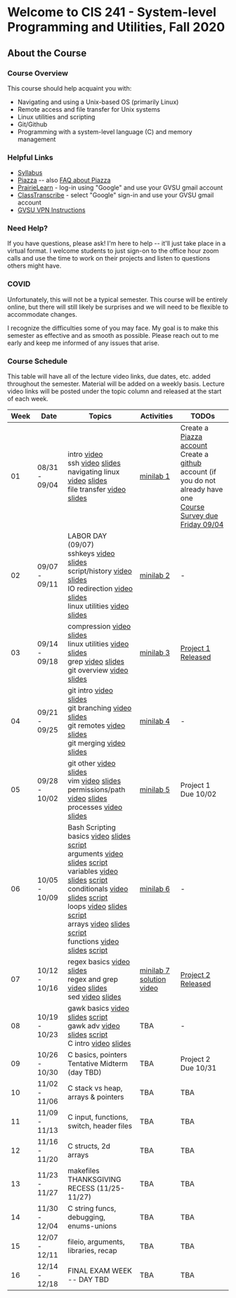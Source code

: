 # Welcome to CIS 241 - System-level Programming and Utilities, Fall 2020

## About the Course

### Course Overview
This course should help acquaint you with:

* Navigating and using a Unix-based OS (primarily Linux)
* Remote access and file transfer for Unix systems
* Linux utilities and scripting
* Git/Github
* Programming with a system-level language (C) and memory management

### Helpful Links

* [Syllabus](syllabus.md)
* [Piazza](https://piazza.com/class/kdru22j5k4n3si) -- also [FAQ about Piazza](piazza-faq.md)
* [PrairieLearn](https://prairielearn.engr.illinois.edu/) - log-in
  using "Google" and use your GVSU gmail account
* [ClassTranscribe](https://classtranscribe.com/offering/2eda65cf-d00f-4a0b-bb00-7bba2f88ccc6) -
  select "Google" sign-in and use your GVSU gmail account
* [GVSU VPN Instructions](https://www.gvsu.edu/it/downloading-installing-and-setting-up-pulse-secure-222.htm)

### Need Help?
If you have questions, please ask!  I'm here to help -- it'll
just take place in a virtual format.  I welcome students
to just sign-on to the office hour zoom calls and use the time
to work on their projects and listen to questions others might have.

### COVID
Unfortunately, this will not be a typical semester.  This course
will be entirely online, but there will still likely be
surprises and we will need to be flexible to accommodate changes.

I recognize the difficulties some of you may face.
My goal is to make this semester as effective and as smooth
as possible.  Please reach out to me early and keep me informed
of any issues that arise.

### Course Schedule
This table will have all of the lecture video links, due dates, etc.
added throughout the semester.  Material will be added on a weekly basis.
Lecture video links will be posted under the topic column and released
at the start of each week.

| Week | Date          | Topics | Activities | TODOs |
| ---- | ------------- | ------ | ---------- | --------- |
|  01  | 08/31 - 09/04 | intro [video](https://classtranscribe.com/video?id=fea96de7-2ea2-46f2-ad73-a0d595ece7c7) <br> ssh [video](https://classtranscribe.com/video?id=31cc47d8-5003-47f4-9c82-33085bf87f0f) [slides](lec-notes/lec01-intro-ssh.pdf) <br> navigating linux [video](https://classtranscribe.com/video?id=e5177a6d-2151-4fdf-836c-512fb733b677) [slides](lec-notes/lec02-linux-filesystem-basics.pdf) <br> file transfer [video](https://classtranscribe.com/video?id=f82ca560-7708-4204-8687-a6e41b563043) [slides](lec-notes/lec03-scp-rsync.pdf)  | [minilab 1](minilabs/minilab01.md) | Create a [Piazza account](https://piazza.com/class/kdru22j5k4n3si) <br> Create a [github](https://github.com/) account (if you do not already have one <br> [Course Survey due Friday 09/04](https://forms.gle/zoiNaFCJq5PJeFea7) |
|  02  | 09/07 - 09/11 | LABOR DAY (09/07) <br> sshkeys [video](https://classtranscribe.com/video?id=43fbb05d-b355-4bc0-a0c7-e72658a23892) [slides](lec-notes/lec04-sshkeys-aliases.pdf) <br> script/history [video](https://classtranscribe.com/video?id=068ca65e-35fe-446f-aae5-a9124421ff30) [slides](lec-notes/lec05-history.pdf) <br> IO redirection [video](https://classtranscribe.com/video?id=8c29f20f-8aba-4b5a-899a-8f722f57051f) [slides](lec-notes/lec06-redirection.pdf) <br> linux utilities [video](https://classtranscribe.com/video?id=49c9805b-f410-4101-b07f-3653747ff726) [slides](lec-notes/lec07-cut-tr-wc.pdf) | [minilab 2](minilabs/minilab02.md) | - |
|  03  | 09/14 - 09/18 | compression [video](https://classtranscribe.com/video?id=cdfbf1dd-980c-4b41-8eaa-e74795e07b88) [slides](lec-notes/lec08-compression.pdf) <br> linux utilities [video](https://classtranscribe.com/video?id=904ac7b5-4e58-431c-abc9-28b476952caf) [slides](lec-notes/lec09-diff-piping.pdf) <br> grep [video](https://classtranscribe.com/video?id=8e6e4aab-0830-4b72-91d8-bc9cde6f38d2) [slides](lec-notes/lec10-grep-wildcards.pdf) <br> git overview [video](https://classtranscribe.com/video?id=881e9710-2f41-4461-972c-ec0f32ae59b3) [slides](lec-notes/lec11-git-overview.pdf) | [minilab 3](minilabs/minilab03.md) | [Project 1 Released](https://prairielearn.engr.illinois.edu/pl/) |
|  04  | 09/21 - 09/25 | git intro [video](https://classtranscribe.com/video?id=d262dd4b-00e4-4577-8cf8-aa72be163afd) [slides](lec-notes/lec12-git-intro.pdf) <br> git branching [video](https://classtranscribe.com/video?id=e48a0506-df26-469a-8dbb-c077bffa5cdb) [slides](lec-notes/lec13-git-branching.pdf) <br> git remotes [video](https://classtranscribe.com/video?id=136309e0-3c8e-4e1a-b8c4-5fc2137ca217) [slides](lec-notes/lec14-git-remotes.pdf) <br> git merging [video](https://classtranscribe.com/video?id=007102b0-516f-4dcd-a19d-344147d6c69a) [slides](lec-notes/lec15-git-merging.pdf) | [minilab 4](minilabs/minilab04.md) | - |
|  05  | 09/28 - 10/02 | git other [video](https://classtranscribe.com/video?id=75e64886-9200-40ae-bcb6-de8067e81b89) [slides](lec-notes/lec16-git-other.pdf) <br> vim [video](https://classtranscribe.com/video?id=497b23a2-028f-4df5-b09b-2a4b765847cf) [slides](lec-notes/lec17-vim.pdf) <br> permissions/path [video](https://classtranscribe.com/video?id=743529da-3864-4be1-b7f7-2d3d26e7095a) [slides](lec-notes/lec18-permissions-path.pdf) <br> processes [video](https://classtranscribe.com/video?id=891e22dc-d70e-4c4a-91e9-4ca25c27da51) [slides](lec-notes/lec19-processes.pdf) | [minilab 5](minilabs/minilab05.md) | Project 1 Due 10/02 |
|  06  | 10/05 - 10/09 | Bash Scripting <br> basics [video](https://classtranscribe.com/video?id=91542cf6-4f84-41d4-9108-e4aee7e7c814) [slides](lec-notes/lec20-bash-scripting-basics.pdf) [script](misc-files/week6/bash-scripts/basic.sh) <br> arguments [video](https://classtranscribe.com/video?id=647eda3e-b36a-46ff-ab83-5343b9705fba) [slides](lec-notes/lec21-bash-scripting-arguments.pdf) [script](misc-files/week6/bash-scripts/arguments.sh) <br> variables [video](https://classtranscribe.com/video?id=36835a8e-ac0f-40c7-a56a-c6d075fff562) [slides](lec-notes/lec22-bash-scripting-variables-arithmetic.pdf) [script](misc-files/week6/bash-scripts/variables.sh) <br> conditionals [video](https://classtranscribe.com/video?id=10e2208d-771e-416f-83b6-1f58cc476560) [slides](lec-notes/lec23-bash-scripting-conditionals.pdf) [script](misc-files/week6/bash-scripts/conditionals.sh) <br> loops [video](https://classtranscribe.com/video?id=1a488428-4ac1-417e-9378-6790c565b6bd) [slides](lec-notes/lec24-bash-scripting-loops.pdf) [script](misc-files/week6/bash-scripts/loops.sh) <br> arrays [video](https://classtranscribe.com/video?id=dabb2916-5171-44d0-bc54-17cbcf630e06) [slides](lec-notes/lec25-bash-scripting-arrays.pdf) [script](misc-files/week6/bash-scripts/arrays.sh) <br> functions [video](https://classtranscribe.com/video?id=1a1227fd-394b-41a8-a743-065af7571de5) [slides](lec-notes/lec26-bash-scripting-functions.pdf) [script](misc-files/week6/bash-scripts/functions.sh) | [minilab 6](minilabs/minilab06.md) | - |
|  07  | 10/12 - 10/16 | regex basics [video](https://classtranscribe.com/video?id=d3cb9c39-fe39-427c-a626-afdc54a903b5) [slides](lec-notes/lec27-regex.pdf) <br> regex and grep [video](https://classtranscribe.com/video?id=60fa61e7-4243-4047-8ae8-2d71d058462c) [slides](lec-notes/lec28-regex-grep.pdf) <br> sed [video](https://classtranscribe.com/video?id=0f63ff5a-dfc5-4361-bdf9-383772d690c2) [slides](lec-notes/lec29-sed.pdf) | [minilab 7](minilabs/minilab07.md) <br> [solution video](https://classtranscribe.com/video?id=665bc2c3-54ef-4ee4-b821-2f54afcab158) | [Project 2 Released](https://prairielearn.engr.illinois.edu/pl/) |
|  08  | 10/19 - 10/23 | gawk basics [video](https://classtranscribe.com/video?id=4fd70483-5289-40d7-9489-1f2bd69e0f0d) [slides](lec-notes/lec30-gawk-basics.pdf) [script](misc-files/week8/script-basics.awk) <br> gawk adv [video](https://classtranscribe.com/video?id=684266bc-7be4-400e-8fea-1a194672aa4a) [slides](lec-notes/lec31-gawk-advanced.pdf) [script](misc-files/week8/script-advanced.awk) <br> C intro [video](https://classtranscribe.com/video?id=711bfa10-2296-4571-96e3-7441a89de8ec) [slides](lec-notes/lec32-c-intro.pdf) | TBA | - |
|  09  | 10/26 - 10/30 | C basics, pointers <br> Tentative Midterm (day TBD) | TBA | Project 2 Due 10/31 |
|  10  | 11/02 - 11/06 | C stack vs heap, arrays & pointers | TBA | TBA |
|  11  | 11/09 - 11/13 | C input, functions, switch, header files | TBA | TBA |
|  12  | 11/16 - 11/20 | C structs, 2d arrays| TBA | TBA |
|  13  | 11/23 - 11/27 | makefiles <br> THANKSGIVING RECESS (11/25-11/27) | TBA | TBA |
|  14  | 11/30 - 12/04 | C string funcs, debugging, enums-unions | TBA | TBA |
|  15  | 12/07 - 12/11 | fileio, arguments, libraries, recap | TBA | TBA |
|  16  | 12/14 - 12/18 | FINAL EXAM WEEK -- DAY TBD | TBA | TBA |
